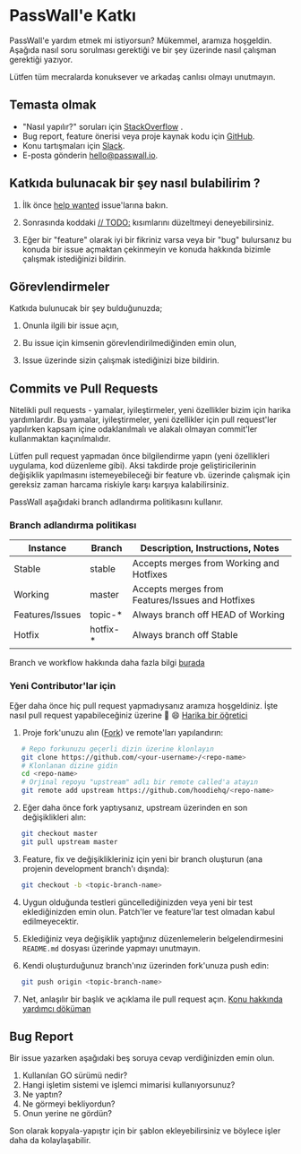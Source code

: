 PassWall'e Katkı
=============================

PassWall'e yardım etmek mi istiyorsun? Mükemmel, aramıza hoşgeldin. Aşağıda nasıl soru sorulması gerektiği ve bir şey üzerinde nasıl çalışman gerektiği yazıyor.

Lütfen tüm mecralarda konuksever ve arkadaş canlısı olmayı unutmayın.

Temasta olmak
------------

-  "Nasıl yapılır?" soruları için [StackOverflow](https://stackoverflow.com/questions/tagged/passwall) .
- Bug report, feature önerisi veya proje kaynak kodu için [GitHub](https://github.com/pass-wall/passwall-server/issues).
- Konu tartışmaları için [Slack](https://passwall.slack.com).
- E-posta gönderin [hello@passwall.io](mailto:hello@passwall.io).

Katkıda bulunacak bir şey nasıl bulabilirim ?
------------

1. İlk önce [help wanted](https://github.com/pass-wall/passwall-server/issues?q=is%3Aopen+is%3Aissue+label%3A%22help+wanted%22) issue'larına bakın.

1. Sonrasında koddaki  [// TODO:](https://github.com/pass-wall/passwall-server/search?q=TODO&unscoped_q=TODO)  kısımlarını düzeltmeyi deneyebilirsiniz.

1. Eğer bir "feature" olarak iyi bir fikriniz varsa veya bir "bug" bulursanız bu konuda bir issue açmaktan çekinmeyin ve konuda hakkında bizimle çalışmak istediğinizi bildirin.

Görevlendirmeler
------------

Katkıda bulunucak bir şey bulduğunuzda;
1. Onunla ilgili bir issue açın,

1. Bu issue için kimsenin görevlendirilmediğinden emin olun,

1. Issue üzerinde sizin çalışmak istediğinizi bize bildirin.

Commits ve Pull Requests
------------

Nitelikli pull requests - yamalar, iyileştirmeler, yeni özellikler  bizim için harika yardımlardır. Bu yamalar, iyileştirmeler, yeni özellikler için pull request'ler yapılırken kapsam içine odaklanılmalı ve alakalı olmayan commit'ler kullanmaktan kaçınılmalıdır.

Lütfen pull request yapmadan önce bilgilendirme yapın (yeni özellikleri uygulama, kod düzenleme gibi). Aksi takdirde proje geliştiricilerinin değişiklik yapılmasını istemeyebileceği bir feature vb. üzerinde çalışmak için gereksiz zaman harcama riskiyle karşı karşıya kalabilirsiniz.

PassWall aşağıdaki branch adlandırma politikasını kullanır.

### Branch adlandırma politikası

<table>
  <thead>
    <tr>
      <th>Instance</th>
      <th>Branch</th>
      <th>Description, Instructions, Notes</th>
    </tr>
  </thead>
  <tbody>
    <tr>
      <td>Stable</td>
      <td>stable</td>
      <td>Accepts merges from Working and Hotfixes</td>
    </tr>
    <tr>
      <td>Working</td>
      <td>master</td>
      <td>Accepts merges from Features/Issues and Hotfixes</td>
    </tr>
    <tr>
      <td>Features/Issues</td>
      <td>topic-*</td>
      <td>Always branch off HEAD of Working</td>
    </tr>
    <tr>
      <td>Hotfix</td>
      <td>hotfix-*</td>
      <td>Always branch off Stable</td>
    </tr>
  </tbody>
</table>

Branch ve workflow hakkında daha fazla bilgi [burada](https://gist.github.com/digitaljhelms/4287848)

### Yeni Contributor'lar için

Eğer daha önce hiç pull request yapmadıysanız aramıza hoşgeldiniz. İşte nasıl pull request yapabileceğiniz üzerine :tada: :smile: [Harika bir öğretici](https://egghead.io/series/how-to-contribute-to-an-open-source-project-on-github)

1.  Proje fork'unuzu alın ([Fork](http://help.github.com/fork-a-repo/)) ve remote'ları yapılandırın:
   
```bash
   # Repo forkunuzu geçerli dizin üzerine klonlayın
   git clone https://github.com/<your-username>/<repo-name>
   # Klonlanan dizine gidin
   cd <repo-name>
   # Orjinal repoyu "upstream" adlı bir remote called'a atayın
   git remote add upstream https://github.com/hoodiehq/<repo-name>
   ```
   
2. Eğer daha önce fork yaptıysanız, upstream üzerinden en son değişiklikleri alın:

```bash
   git checkout master
   git pull upstream master
```

3. Feature, fix ve değişiklikleriniz için yeni bir branch oluşturun (ana projenin development branch'ı dışında):
   
```bash
   git checkout -b <topic-branch-name>
   ```
   
4. Uygun olduğunda testleri güncellediğinizden veya yeni bir test eklediğinizden emin olun. Patch'ler ve feature'lar test olmadan kabul edilmeyecektir. 
   
5. Eklediğiniz veya değişiklik yaptığınız düzenlemelerin belgelendirmesini  `README.md` dosyası üzerinde yapmayı unutmayın.
   
6. Kendi oluşturduğunuz branch'ınız üzerinden fork'unuza push edin:

```bash
   git push origin <topic-branch-name>
```

7. Net, anlaşılır bir başlık ve açıklama ile pull request açın. [Konu hakkında yardımcı döküman](https://help.github.com/articles/using-pull-requests/)
    

Bug Report
------------

Bir issue yazarken aşağıdaki beş soruya cevap verdiğinizden emin olun.
1. Kullanılan GO sürümü nedir?
2. Hangi işletim sistemi ve işlemci mimarisi kullanıyorsunuz?
3. Ne yaptın?
4. Ne görmeyi bekliyordun?
5. Onun yerine ne gördün?

Son olarak kopyala-yapıştır için bir şablon ekleyebilirsiniz ve böylece işler daha da kolaylaşabilir. 